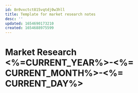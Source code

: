 ```yaml
---
id: 8n9vxctct815vqtdj0w3hll
title: Template for market research notes
desc: ''
updated: 1654690173210
created: 1654688975599
---
```

# Market Research <%=CURRENT_YEAR%>-<%= CURRENT_MONTH%>-<%= CURRENT_DAY%>

